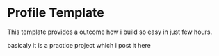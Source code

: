 # Profile Template

This template provides a outcome how i build so easy in just few hours.

basicaly it is a practice project which i post it here


